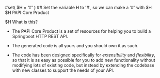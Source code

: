 #set( $H = '#' ) ## Set the variable H to '#', so we can make a '#' with $H
$H PAPI Core Product

$H What is this?

- The PAPI Core Product is a set of resources for helping you to build a Springboot HTTP REST API.

- The generated code is all yours and you should own it as such.

- The code has been designed specifically for _extensibility_ and _flexibility_, so that it is as easy
  as possible for you to add new functionality without modifying lots of existing code, but instead by
  extending the codebase with new classes to support the needs of your API.  